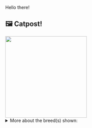 Hello there!



## 🖼️ Catpost!

<sub>
    <img src="https://cdn2.thecatapi.com/images/rWr-g-QVX.jpg" height="256">
</sub>


<details>
<summary>More about the breed(s) shown:</summary>

Breed: Norwegian Forest Cat

Description: The Norwegian Forest Cat is a sweet, loving cat. She appreciates praise and loves to interact with her parent. She makes a loving companion and bonds with her parents once she accepts them for her own. She is still a hunter at heart. She loves to chase toys as if they are real. She is territorial and patrols several times each day to make certain that all is fine.

Links:
<ul>
  <li>CFA http://cfa.org/Breeds/BreedsKthruR/NorwegianForestCat.aspx</li>
  <li>Wikipedia https://en.wikipedia.org/wiki/Norwegian_Forest_Cat</li>
</ul> 

</details>
